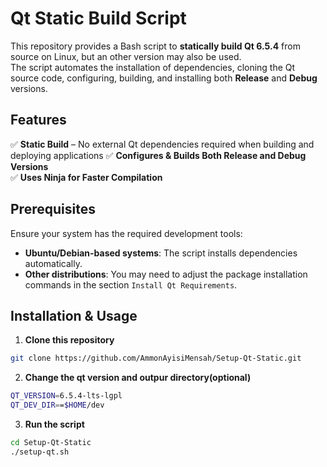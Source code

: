 # Qt Static Build Script

This repository provides a Bash script to **statically build Qt 6.5.4** from source on Linux, but an other version may also be used.  
The script automates the installation of dependencies, cloning the Qt source code, configuring, building, and installing both **Release** and **Debug** versions.

## Features
✅ **Static Build** – No external Qt dependencies required when building and deploying applications
✅ **Configures & Builds Both Release and Debug Versions**  
✅ **Uses Ninja for Faster Compilation**  

## Prerequisites
Ensure your system has the required development tools:  
- **Ubuntu/Debian-based systems**: The script installs dependencies automatically.  
- **Other distributions**: You may need to adjust the package installation commands in the section `Install Qt Requirements`.

## Installation & Usage

1. **Clone this repository**  
```sh
git clone https://github.com/AmmonAyisiMensah/Setup-Qt-Static.git
```

2. **Change the qt version and outpur directory(optional)**
```sh
QT_VERSION=6.5.4-lts-lgpl
QT_DEV_DIR==$HOME/dev
```

3. **Run the script**
```sh
cd Setup-Qt-Static
./setup-qt.sh
```

